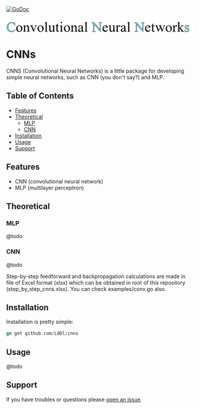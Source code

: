 [![GoDoc](https://godoc.org/github.com/golang/gddo?status.svg)](https://godoc.org/github.com/LdDl/cnns/nns)

![alt text](https://raw.githubusercontent.com/LdDl/cnns/master/cnns_png.png)

# CNNs #
CNNS (Convolutional Neural Networks) is a little package for developing simple neural networks, such as CNN (you don't say?) and MLP.


## Table of Contents

- [Features](#features)
- [Theoretical](#theoretical)
    - [MLP](#mlp)
    - [CNN](#cnn)
- [Installation](#installation)
- [Usage](#usage)
- [Support](#support)

## Features

- CNN (convolutional neural network)
- MLP (multilayer perceptron)

## Theoretical

### MLP
@todo
### CNN
@todo

Step-by-step feedforward and backpropagation calculations are made in file of Excel format (xlsx) which can be obtained in root of this repository (step_by_step_cnns.xlsx). You can check examples/conv.go also.
## Installation

Installation is pretty simple:
```go
go get github.com/LdDl/cnns
```

## Usage

@todo

## Support

If you have troubles or questions please [open an issue](https://github.com/LdDl/cnns/issues/new).